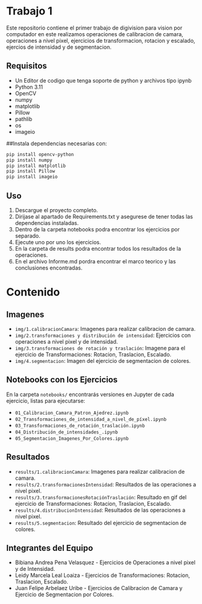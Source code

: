 # Trabajo 1

Este repositorio contiene el primer trabajo de digivision para vision por computador
en este realizamos operaciones de calibracion de camara, operaciones a nivel pixel,
ejercicios de transformacion, rotacion y escalado, ejercios de intensidad y de
segmentacion.

## Requisitos

- Un Editor de codigo que tenga soporte de python y archivos tipo ipynb
- Python 3.11
- OpenCV
- numpy
- matplotlib
- Pillow
- pathlib
- os
- imageio

##Instala dependencias necesarias con:

```bash
pip install opencv-python
pip install numpy
pip install matplotlib
pip install Pillow
pip install imageio
```

## Uso

1. Descargue el proyecto completo.
2. Dirijase al apartado de Requirements.txt y asegurese de tener todas las dependencias instaladas.
3. Dentro de la carpeta notebooks podra encontrar los ejercicios por separado.
4. Ejecute uno por uno los ejercicios.
5. En la carpeta de results podra encontrar todos los resultados de la operaciones.
6. En el archivo Informe.md pordra encontrar el marco teorico y las conclusiones encontradas.

# Contenido

## Imagenes

- `img/1.calibracionCamara`: Imagenes para realizar calibracion de camara.
- `img/2.transformaciones y distribución de intensidad`: Ejercicios con operaciones a nivel pixel y de intensidad.
- `img/3.transformaciones de rotación y traslación`: Imagene para el ejercicio de Transformaciones: Rotacion, Traslacion, Escalado.
- `img/4.segmentacion`: Imagen del ejercicio de segmentacion de colores.

## Notebooks con los Ejercicios

En la carpeta `notebooks/` encontrarás versiones en Jupyter de cada ejercicio, listas para ejecutarse:

- `01_Calibracion_Camara_Patron_Ajedrez.ipynb`
- `02_Transformaciones_de_intensidad_a_nivel_de_píxel.ipynb`
- `03_Transformaciones_de_rotación_traslación.ipynb`
- `04_Distribución_de_intensidades_.ipynb`
- `05_Segmentacion_Imagenes_Por_Colores.ipynb`

## Resultados

- `results/1.calibracionCamara`: Imagenes para realizar calibracion de camara.
- `results/2.transformacionesIntensidad`: Resultados de las operaciones a nivel pixel.
- `results/3.transformacionesRotaciónTraslación`: Resultado en gif del ejercicio de Transformaciones: Rotacion, Traslacion, Escalado.
- `results/4.distribucionIntensidad`: Resultados de las operaciones a nivel pixel.
- `results/5.segmentacion`: Resultado del ejercicio de segmentacion de colores.

## Integrantes del Equipo

- Bibiana Andrea Pena Velasquez - Ejercicios de Operaciones a nivel pixel y de Intensidad.
- Leidy Marcela Leal Loaiza - Ejercicios de Transformaciones: Rotacion, Traslacion, Escalado.
- Juan Felipe Arbelaez Uribe - Ejercicios de Calibracion de Camara y Ejercicio de Segmentacion por Colores.
